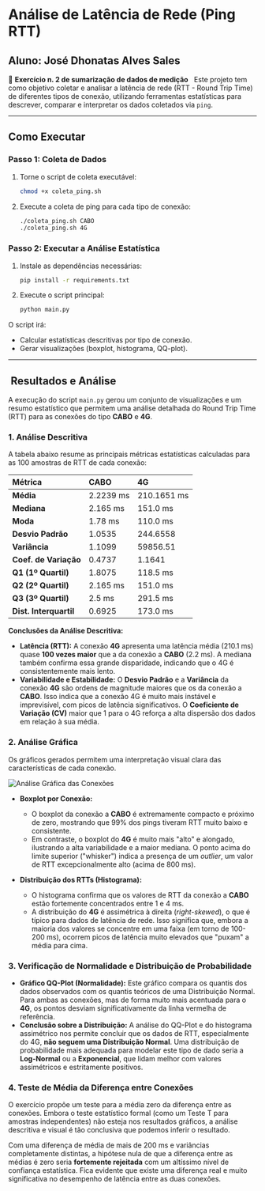 # Análise de Latência de Rede (Ping RTT)
## Aluno: José Dhonatas Alves Sales

📘 **Exercício n. 2 de sumarização de dados de medição**  
Este projeto tem como objetivo coletar e analisar a latência de rede (RTT - Round Trip Time) de diferentes tipos de conexão, utilizando ferramentas estatísticas para descrever, comparar e interpretar os dados coletados via `ping`.

---

## Como Executar

### Passo 1: Coleta de Dados

1. Torne o script de coleta executável:
    ```bash
    chmod +x coleta_ping.sh
    ```

2. Execute a coleta de ping para cada tipo de conexão:
    ```bash
    ./coleta_ping.sh CABO
    ./coleta_ping.sh 4G
    ```



### Passo 2: Executar a Análise Estatística

1. Instale as dependências necessárias:
    ```bash
    pip install -r requirements.txt
    ```
  

2. Execute o script principal:
    ```bash
    python main.py
    ```


O script irá:

* Calcular estatísticas descritivas por tipo de conexão.
* Gerar visualizações (boxplot, histograma, QQ-plot).

---

##  Resultados e Análise

A execução do script `main.py` gerou um conjunto de visualizações e um resumo estatístico que permitem uma análise detalhada do Round Trip Time (RTT) para as conexões do tipo **CABO** e **4G**.

### 1. Análise Descritiva

A tabela abaixo resume as principais métricas estatísticas calculadas para as 100 amostras de RTT de cada conexão:

| Métrica | CABO | 4G |
| :--- | :--- | :--- |
| **Média** | 2.2239 ms | 210.1651 ms |
| **Mediana** | 2.165 ms | 151.0 ms |
| **Moda** | 1.78 ms | 110.0 ms |
| **Desvio Padrão** | 1.0535 | 244.6558 |
| **Variância** | 1.1099 | 59856.51 |
| **Coef. de Variação**| 0.4737 | 1.1641 |
| **Q1 (1º Quartil)** | 1.8075 | 118.5 ms |
| **Q2 (2º Quartil)** | 2.165 ms | 151.0 ms |
| **Q3 (3º Quartil)** | 2.5 ms | 291.5 ms |
| **Dist. Interquartil**| 0.6925 | 173.0 ms |

**Conclusões da Análise Descritiva:**

* **Latência (RTT):** A conexão **4G** apresenta uma latência média (210.1 ms) quase **100 vezes maior** que a da conexão a **CABO** (2.2 ms). A mediana também confirma essa grande disparidade, indicando que o 4G é consistentemente mais lento.
* **Variabilidade e Estabilidade:** O **Desvio Padrão** e a **Variância** da conexão **4G** são ordens de magnitude maiores que os da conexão a **CABO**. Isso indica que a conexão 4G é muito mais instável e imprevisível, com picos de latência significativos. O **Coeficiente de Variação (CV)** maior que 1 para o 4G reforça a alta dispersão dos dados em relação à sua média.

### 2. Análise Gráfica

Os gráficos gerados permitem uma interpretação visual clara das características de cada conexão.

![Análise Gráfica das Conexões](https://i.imgur.com/gK5UjF7.png)

* **Boxplot por Conexão:**
    * O boxplot da conexão a **CABO** é extremamente compacto e próximo de zero, mostrando que 99% dos pings tiveram RTT muito baixo e consistente.
    * Em contraste, o boxplot do **4G** é muito mais "alto" e alongado, ilustrando a alta variabilidade e a maior mediana. O ponto acima do limite superior ("whisker") indica a presença de um *outlier*, um valor de RTT excepcionalmente alto (acima de 800 ms).

* **Distribuição dos RTTs (Histograma):**
    * O histograma confirma que os valores de RTT da conexão a **CABO** estão fortemente concentrados entre 1 e 4 ms.
    * A distribuição do **4G** é assimétrica à direita (*right-skewed*), o que é típico para dados de latência de rede. Isso significa que, embora a maioria dos valores se concentre em uma faixa (em torno de 100-200 ms), ocorrem picos de latência muito elevados que "puxam" a média para cima.

### 3. Verificação de Normalidade e Distribuição de Probabilidade

* **Gráfico QQ-Plot (Normalidade):** Este gráfico compara os quantis dos dados observados com os quantis teóricos de uma Distribuição Normal. Para ambas as conexões, mas de forma muito mais acentuada para o **4G**, os pontos desviam significativamente da linha vermelha de referência.
* **Conclusão sobre a Distribuição:** A análise do QQ-Plot e do histograma assimétrico nos permite concluir que os dados de RTT, especialmente do 4G, **não seguem uma Distribuição Normal**. Uma distribuição de probabilidade mais adequada para modelar este tipo de dado seria a **Log-Normal** ou a **Exponencial**, que lidam melhor com valores assimétricos e estritamente positivos.

### 4. Teste de Média da Diferença entre Conexões

O exercício propõe um teste para a média zero da diferença entre as conexões. Embora o teste estatístico formal (como um Teste T para amostras independentes) não esteja nos resultados gráficos, a análise descritiva e visual é tão conclusiva que podemos inferir o resultado.

Com uma diferença de média de mais de 200 ms e variâncias completamente distintas, a hipótese nula de que a diferença entre as médias é zero seria **fortemente rejeitada** com um altíssimo nível de confiança estatística. Fica evidente que existe uma diferença real e muito significativa no desempenho de latência entre as duas conexões.